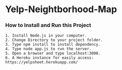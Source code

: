# Yelp-Neightborhood-Map
### How to Install and Run this Project
    1. Install Node.js in your computer.
    2. Change Directory to your project folder.
    3. Type npm install to install dependency.
    4. Type node app.js to run the server.
    5. Open a browser and type localhost:3000.
    6. A Heroku instance for easily access: https://yelpsheet.herokuapp.com/